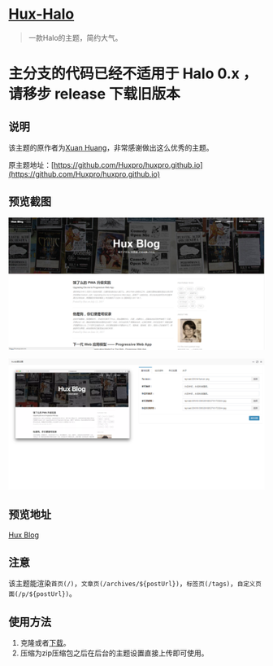 <h1><a href="#" target="_blank">Hux-Halo</a></h1>

> 一款Halo的主题，简约大气。

# 主分支的代码已经不适用于 Halo 0.x ，请移步 release 下载旧版本

## 说明

该主题的原作者为[Xuan Huang](https://github.com/huxpro)，非常感谢做出这么优秀的主题。

原主题地址：[https://github.com/Huxpro/huxpro.github.io](https://github.com/Huxpro/huxpro.github.io)

## 预览截图

![](screenshots/index.png)

![](screenshots/option1.png)

## 预览地址

[Hux Blog](https://huangxuan.me/)

## 注意

该主题能渲染`首页(/)`，`文章页(/archives/${postUrl})`，`标签页(/tags)`，`自定义页面(/p/${postUrl})`。

## 使用方法

1. 克隆或者[下载](https://github.com/halo-dev/hux-halo/releases)。
2. 压缩为zip压缩包之后在后台的主题设置直接上传即可使用。

